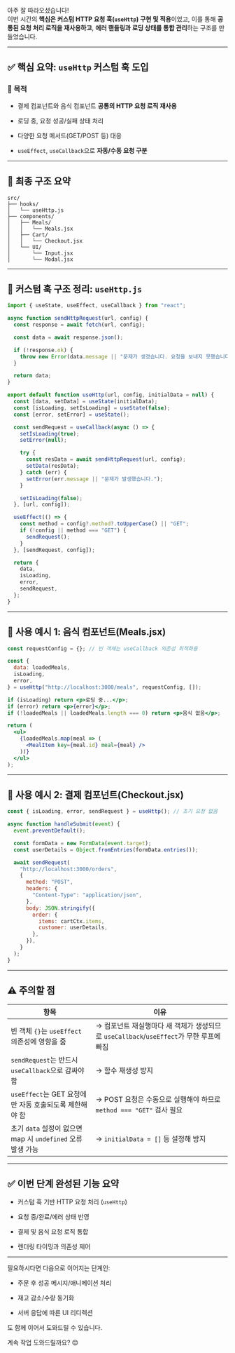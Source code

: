 아주 잘 따라오셨습니다!  
이번 시간의 **핵심은 커스텀 HTTP 요청 훅(`useHttp`) 구현 및 적용**이었고, 이를 통해 **공통된 요청 처리 로직을 재사용하고**, **에러 핸들링과 로딩 상태를 통합 관리**하는 구조를 만들었습니다.

---

## ✅ 핵심 요약: `useHttp` 커스텀 훅 도입

### 🎯 목적

- 결제 컴포넌트와 음식 컴포넌트 **공통의 HTTP 요청 로직 재사용**
    
- 로딩 중, 요청 성공/실패 상태 처리
    
- 다양한 요청 메서드(GET/POST 등) 대응
    
- `useEffect`, `useCallback`으로 **자동/수동 요청 구분**
    

---

## 📁 최종 구조 요약

```
src/
├── hooks/
│   └── useHttp.js
├── components/
│   ├── Meals/
│   │   └── Meals.jsx
│   ├── Cart/
│   │   └── Checkout.jsx
│   └── UI/
│       └── Input.jsx
│       └── Modal.jsx
```

---

## 🧠 커스텀 훅 구조 정리: `useHttp.js`

```js
import { useState, useEffect, useCallback } from "react";

async function sendHttpRequest(url, config) {
  const response = await fetch(url, config);

  const data = await response.json();

  if (!response.ok) {
    throw new Error(data.message || "문제가 생겼습니다. 요청을 보내지 못했습니다.");
  }

  return data;
}

export default function useHttp(url, config, initialData = null) {
  const [data, setData] = useState(initialData);
  const [isLoading, setIsLoading] = useState(false);
  const [error, setError] = useState();

  const sendRequest = useCallback(async () => {
    setIsLoading(true);
    setError(null);

    try {
      const resData = await sendHttpRequest(url, config);
      setData(resData);
    } catch (err) {
      setError(err.message || "문제가 발생했습니다.");
    }

    setIsLoading(false);
  }, [url, config]);

  useEffect(() => {
    const method = config?.method?.toUpperCase() || "GET";
    if (!config || method === "GET") {
      sendRequest();
    }
  }, [sendRequest, config]);

  return {
    data,
    isLoading,
    error,
    sendRequest,
  };
}
```

---

## 📌 사용 예시 1: 음식 컴포넌트(Meals.jsx)

```js
const requestConfig = {}; // 빈 객체는 useCallback 의존성 최적화용

const {
  data: loadedMeals,
  isLoading,
  error,
} = useHttp("http://localhost:3000/meals", requestConfig, []);
```

```jsx
if (isLoading) return <p>로딩 중...</p>;
if (error) return <p>{error}</p>;
if (!loadedMeals || loadedMeals.length === 0) return <p>음식 없음</p>;

return (
  <ul>
    {loadedMeals.map(meal => (
      <MealItem key={meal.id} meal={meal} />
    ))}
  </ul>
);
```

---

## 📌 사용 예시 2: 결제 컴포넌트(Checkout.jsx)

```js
const { isLoading, error, sendRequest } = useHttp(); // 초기 요청 없음
```

```js
async function handleSubmit(event) {
  event.preventDefault();

  const formData = new FormData(event.target);
  const userDetails = Object.fromEntries(formData.entries());

  await sendRequest(
    "http://localhost:3000/orders",
    {
      method: "POST",
      headers: {
        "Content-Type": "application/json",
      },
      body: JSON.stringify({
        order: {
          items: cartCtx.items,
          customer: userDetails,
        },
      }),
    }
  );
}
```

---

## ⚠️ 주의할 점

|항목|이유|
|---|---|
|빈 객체 `{}`는 `useEffect` 의존성에 영향을 줌|→ 컴포넌트 재실행마다 새 객체가 생성되므로 `useCallback`/`useEffect`가 무한 루프에 빠짐|
|`sendRequest`는 반드시 `useCallback`으로 감싸야 함|→ 함수 재생성 방지|
|`useEffect`는 GET 요청에만 자동 호출되도록 제한해야 함|→ POST 요청은 수동으로 실행해야 하므로 `method === "GET"` 검사 필요|
|초기 `data` 설정이 없으면 map 시 `undefined` 오류 발생 가능|→ `initialData = []` 등 설정해 방지|

---

## ✅ 이번 단계 완성된 기능 요약

- 커스텀 훅 기반 HTTP 요청 처리 (`useHttp`)
    
- 요청 중/완료/에러 상태 반영
    
- 결제 및 음식 요청 로직 통합
    
- 렌더링 타이밍과 의존성 제어
    

---

필요하시다면 다음으로 이어지는 단계인:

- 주문 후 성공 메시지/애니메이션 처리
    
- 재고 감소/수량 동기화
    
- 서버 응답에 따른 UI 리디렉션
    

도 함께 이어서 도와드릴 수 있습니다.

계속 작업 도와드릴까요? 😊